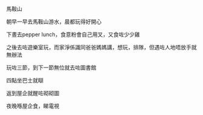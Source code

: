 馬鞍山

朝早一早去馬鞍山游水，晨都玩得好開心

下晝去pepper lunch，食意粉會自己用叉，又食咗少少雞

之後去咗遊樂室玩，而家淨係識同爸爸媽媽講，想玩，排隊，但遇咗人地唔放手就無辦法

玩咗三節，到下一節無位就去咗圖書館

四點坐巴士就瞓

返到屋企就醒咗砌砌圖

夜晚喺屋企食，睇電視

